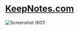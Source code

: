 # <a href="https://farzadstory.000webhostapp.com/google_keep_task/index.php">KeepNotes.com</a>
![Screenshot (601)](https://user-images.githubusercontent.com/91725214/182309313-bf1021a0-e26f-458b-a931-04bcae9e8cf3.png)
